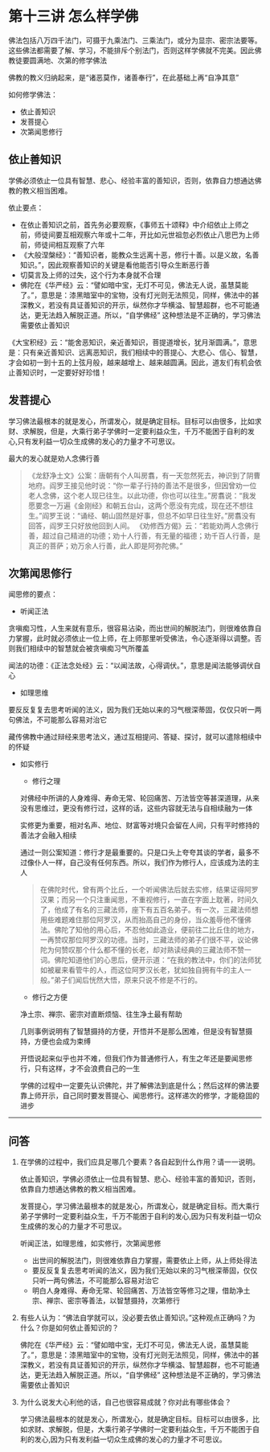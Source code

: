 # 第十三讲 怎么样学佛

佛法包括八万四千法门，可摄于九乘法门、三乘法门，或分为显宗、密宗法要等。这些佛法都需要了解、学习，不能排斥个别法门，否则这样学佛就不完美。因此佛教徒要圆满地、次第的修学佛法

佛教的教义归纳起来，是“诸恶莫作，诸善奉行”，在此基础上再“自净其意”

如何修学佛法：

- 依止善知识
- 发菩提心
- 次第闻思修行

## 依止善知识

学佛必须依止一位具有智慧、悲心、经验丰富的善知识，否则，依靠自力想通达佛教的教义相当困难。

依止要点：

- 在依止善知识之前，首先务必要观察，《事师五十颂释》中介绍依止上师之前，师徒间要互相观察六年或十二年，开比如元世祖忽必烈依止八思巴为上师前，师徒间相互观察了六年
- 《大般涅槃经》：“善知识者，能教众生远离十恶，修行十善。以是义故，名善知识。”，因此观察善知识的关键是看他能否引导众生断恶行善
- 切莫言及上师的过失，这个行为本身就不合理
- 佛陀在《华严经》云：“譬如暗中宝，无灯不可见，佛法无人说，虽慧莫能了。”，意思是：漆黑暗室中的宝物，没有灯光则无法照见，同样，佛法中的甚深教义，若没有具证善知识的开示，纵然你才华横溢、智慧超群，也不可能通达，更无法趋入解脱正道。所以，“自学佛经” 这种想法是不正确的，学习佛法需要依止善知识

《大宝积经》云：“能舍恶知识，亲近善知识，菩提道增长，犹月渐圆满。”，意思是：只有亲近善知识、远离恶知识，我们相续中的菩提心、大悲心、信心、智慧，才会如初一到十五的上弦月般，越来越增上、越来越圆满。因此，道友们有机会依止善知识时，一定要好好珍惜！

## 发菩提心

学习佛法最根本的就是发心，所谓发心，就是确定目标。目标可以由很多，比如求财、求解脱，但是，大乘行弟子学佛时一定要利益众生，千万不能困于自利的发心,只有发利益一切众生成佛的发心的力量才不可思议。

最大的发心就是劝人念佛行善
>《龙舒净土文》公案：唐朝有个人叫房翥，有一天忽然死去，神识到了阴曹地府。阎罗王接见他时说：“你一辈子行持的善法不是很多，但因曾劝一位老人念佛，这个老人现已往生。以此功德，你也可以往生。”房翥说：“我发愿要念一万遍《金刚经》和朝五台山，这两个愿没有完成，现在还不想往生。”阎罗王说：“诵经、朝山固然是好事，但总不如早日往生好。”房翥没有回答，阎罗王只好放他回到人间。
>《劝修西方偈》云：“若能劝两人念佛行善，超过自己精进的功德；劝十人行善，有无量的福德；劝千百人行善，是真正的菩萨；劝万余人行善，此人即是阿弥陀佛。”

## 次第闻思修行

闻思修的要点：

- 听闻正法

贪嗔痴习性，人生来就有意乐，很容易沾染，而出世间的解脱法门，则很难依靠自力掌握，此时就必须依止一位上师，在上师那里听受佛法，令心逐渐得以调整。否则我们相续中的智慧就会被贪嗔痴习气所覆盖

闻法的功德：《正法念处经》云：“以闻法故，心得调伏。”，意思是闻法能够调伏自心

- 如理思维

要反反复复去思考听闻的法义，因为我们无始以来的习气根深蒂固，仅仅只听一两句佛法，不可能那么容易对治它

藏传佛教中通过辩经来思考法义，通过互相提问、答疑、探讨，就可以遣除相续中的怀疑

- 如实修行

    - 修行之理
    
    对佛经中所讲的人身难得、寿命无常、轮回痛苦、万法皆空等甚深道理，从来没有思维过，更没有修行过，这样的话，这些内容就无法与自相续融为一体

    实修更为重要，相对名声、地位、财富等对境只会留在人间，只有平时修持的善法才会融入相续
    
    通过一则公案知道：修行才是最重要的。只是口头上夸夸其谈的学者，最多不过像仆人一样，自己没有任何东西。所以，我们作为修行人，应该成为法的主人
    >在佛陀时代，曾有两个比丘，一个听闻佛法后就去实修，结果证得阿罗汉果；而另一个只注重闻思，不重视修行，一直在字面上耽著，时间久了，他成了有名的三藏法师，座下有五百名弟子。有一次，三藏法师想用些难题难住那位阿罗汉，从而抬高自己的身份，当众羞辱他不懂佛法。佛陀了知他的用心后，不忍他如此造业，便前往二比丘住的地方，一再赞叹那位阿罗汉的功德。当时，三藏法师的弟子们很不平，议论佛陀为何赞叹那个什么都不懂的长老，却对熟读经典的三藏法师不赞一词。佛陀知道他们的心思后，便开示道：“在我的教法中，你们的法师犹如被雇来看管牛的人，而这位阿罗汉长老，犹如独自拥有牛的主人一般。”弟子们闻后恍然大悟，原来只说不修是不行的。
    
    - 修行之方便
    
    净土宗、禅宗、密宗对直断烦恼、往生净土最有帮助
    
    几则事例说明有了智慧摄持的方便，开悟并不是那么困难，但是没有智慧摄持，方便也会成为束缚
    
    开悟说起来似乎也并不难，但我们作为普通修行人，有生之年还是要闻思修行，只有这样，才不会浪费自己的一生
    
    学佛的过程中一定要先认识佛陀，并了解佛法到底是什么；然后这样的佛法要靠上师开示，自己同时要发菩提心、闻思修行。这样递次的修学，才能稳固的进步

----------------------------------------------------------------

## 问答

1. 在学佛的过程中，我们应具足哪几个要素？各自起到什么作用？请一一说明。
    
    依止善知识，学佛必须依止一位具有智慧、悲心、经验丰富的善知识，否则，依靠自力想通达佛教的教义相当困难。
    
    发菩提心，学习佛法最根本的就是发心，所谓发心，就是确定目标。而大乘行弟子学佛时一定要利益众生，千万不能困于自利的发心,因为只有发利益一切众生成佛的发心的力量才不可思议。
    
    听闻正法，如理思维，如实修行，次第闻思修
    
    - 出世间的解脱法门，则很难依靠自力掌握，需要依止上师，从上师处得法
    - 要反反复复去思考听闻的法义，因为我们无始以来的习气根深蒂固，仅仅只听一两句佛法，不可能那么容易对治它
    - 明白人身难得、寿命无常、轮回痛苦、万法皆空等修习之理，借助净土宗、禅宗、密宗等善法，以智慧摄持，次第修行

2. 有些人认为：“佛法自学就可以，没必要去依止善知识。”这种观点正确吗？为什么？你是如何依止善知识的？

    佛陀在《华严经》云：“譬如暗中宝，无灯不可见，佛法无人说，虽慧莫能了。”，意思是：漆黑暗室中的宝物，没有灯光则无法照见，同样，佛法中的甚深教义，若没有具证善知识的开示，纵然你才华横溢、智慧超群，也不可能通达，更无法趋入解脱正道。所以，“自学佛经” 这种想法是不正确的，学习佛法需要依止善知识


3. 为什么说发大心利他的话，自己也很容易成就？你对此有哪些体会？

    学习佛法最根本的就是发心，所谓发心，就是确定目标。目标可以由很多，比如求财、求解脱，但是，大乘行弟子学佛时一定要利益众生，千万不能困于自利的发心,因为只有发利益一切众生成佛的发心的力量才不可思议。